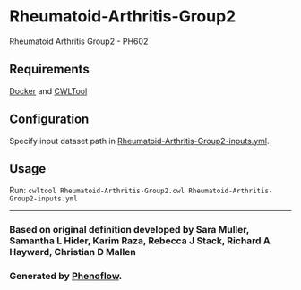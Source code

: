 # Rheumatoid-Arthritis-Group2

Rheumatoid Arthritis Group2 - PH602

## Requirements

[Docker](https://docs.docker.com/install/) and [CWLTool](https://github.com/common-workflow-language/cwltool#install)

## Configuration

Specify input dataset path in [Rheumatoid-Arthritis-Group2-inputs.yml](Rheumatoid-Arthritis-Group2-inputs.yml).

## Usage

Run: `cwltool Rheumatoid-Arthritis-Group2.cwl Rheumatoid-Arthritis-Group2-inputs.yml`

***

### Based on original definition developed by Sara Muller, Samantha L Hider, Karim Raza, Rebecca J Stack, Richard A Hayward, Christian D Mallen
### Generated by [Phenoflow](https://kclhi.org/phenoflow).

